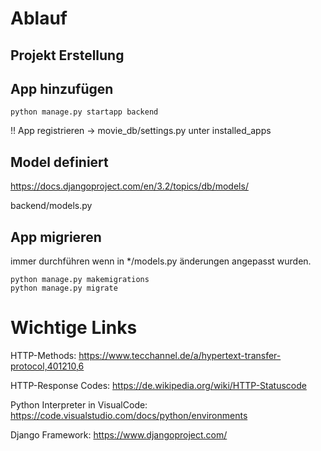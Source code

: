 # Ablauf

## Projekt Erstellung
## App hinzufügen

```
python manage.py startapp backend
```

!! App registrieren -> movie_db/settings.py unter installed_apps

## Model definiert

https://docs.djangoproject.com/en/3.2/topics/db/models/

backend/models.py

## App migrieren

immer durchführen wenn in */models.py änderungen angepasst wurden.

```
python manage.py makemigrations
python manage.py migrate
```




# Wichtige Links

HTTP-Methods:
https://www.tecchannel.de/a/hypertext-transfer-protocol,401210,6

HTTP-Response Codes:
https://de.wikipedia.org/wiki/HTTP-Statuscode

Python Interpreter in VisualCode:
https://code.visualstudio.com/docs/python/environments

Django Framework:
https://www.djangoproject.com/


